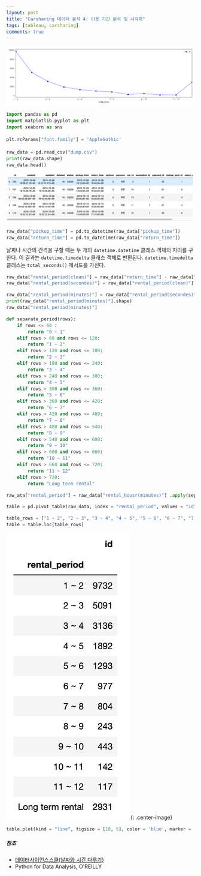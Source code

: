```yaml
---
layout: post
title: "Carsharing 데이터 분석 4: 이용 기간 분석 및 시각화"
tags: [tableau, carsharing]
comments: true
---
```


![raw_data](../images/2019-11-04-Carsharing-Data-Analysis-4-3.png)

```python
import pandas as pd
import matplotlib.pyplot as plt
import seaborn as sns

plt.rcParams["font.family"] = 'AppleGothic'

raw_data = pd.read_csv("dump.csv")
print(raw_data.shape)
raw_data.head()
```

![raw_data](../images/2019-11-04-Carsharing-Data-Analysis-4-1.png)

```python
raw_data["pickup_time"] = pd.to_datetime(raw_data["pickup_time"])
raw_data["return_time"] = pd.to_datetime(raw_data["return_time"])
```

날짜나 시간의 간격을 구할 때는 두 개의 `datetime.datetime` 클래스 객체의 차이를 구한다. 이 결과는 `datetime.timedelta` 클래스 객체로 반환된다. `datetime.timedelta` 클래스는 `total_seconds()` 메서드를 가진다. 

```python
raw_data["rental_period(clean)"] = raw_data["return_time"] - raw_data["pickup_time"]
raw_data["rental_period(secondes)"] = raw_data["rental_period(clean)"].dt.total_seconds()
```

```python
raw_data["rental_period(minutes)"] = raw_data["rental_period(secondes)"] / 60
print(raw_data["rental_period(minutes)"].shape)
raw_data["rental_period(minutes)"]
```

```python
def separate_period(rows):
    if rows <= 60 : 
        return "0 ~ 1"
    elif rows > 60 and rows <= 120:
        return "1 ~ 2"
    elif rows > 120 and rows <= 180:
        return "2 ~ 3"
    elif rows > 180 and rows <= 240:
        return "3 ~ 4"
    elif rows > 240 and rows <= 300:
        return "4 ~ 5"
    elif rows > 300 and rows <= 360:
        return "5 ~ 6"
    elif rows > 360 and rows <= 420:
        return "6 ~ 7"
    elif rows > 420 and rows <= 480:
        return "7 ~ 8"
    elif rows > 480 and rows <= 540:
        return "8 ~ 9"
    elif rows > 540 and rows <= 600:
        return "9 ~ 10"
    elif rows > 600 and rows <= 660:
        return "10 ~ 11"
    elif rows > 660 and rows <= 720:
        return "11 ~ 12"
    elif rows > 720: 
        return "Long term rental"
```

```python
raw_ata["rental_period"] = raw_data["rental_housr(minutes)"] .apply(separate_period)
```

```python
table = pd.pivot_table(raw_data, index = "rental_period", values = "id", aggfunc = "count")
```

```python
table_rows = ["1 ~ 2", "2 ~ 3", "3 ~ 4", "4 ~ 5", "5 ~ 6", "6 ~ 7", "7 ~ 8", "8 ~ 9", "9 ~ 10", "10 ~ 11", "11 ~ 12", "Long term rental" ]
table = table.loc[table_rows]
```

![raw_data](../images/2019-11-04-Carsharing-Data-Analysis-4-2.png){: .center-image}

```python
table.plot(kind = "line", figsize = [18, 5], color = 'blue', marker = 'o', linestyle = 'dashed')
```

##### 참조
- [데이터사이언스스쿨(날짜와 시간 다루기)](https://datascienceschool.net/view-notebook/465066ac92ef4da3b0aba32f76d9750a/)
- Python for Data Analysis, O'REILLY